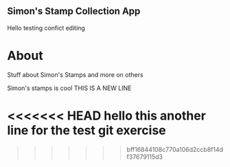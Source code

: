 Simon's Stamp Collection App 
----
Hello testing confict editing
# About 

Stuff about Simon's Stamps and more on others


Simon's stamps is cool
 THIS IS A NEW LINE


<<<<<<< HEAD
  hello this another line for the test git exercise 
=======
 
>>>>>>> bff16844108c770a106d2ccb8f14df37679115d3
